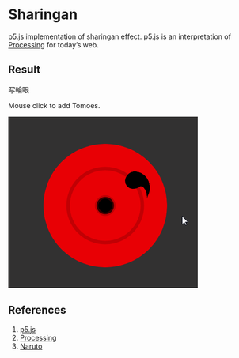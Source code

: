# Sharingan

[p5.js][p5js] implementation of sharingan effect. p5.js is an interpretation of 
[Processing][processing] for today’s web.


## Result

写輪眼

Mouse click to add Tomoes.

![sharingan][sharingan]



## References

1. [p5.js][p5js]
2. [Processing][reference]
3. [Naruto][naruto]

[sharingan]: https://github.com/tacsio/stranger-codes/raw/master/sharingan/.github/sharingan.gif


[processing]: https://processing.org/
[p5js]: https://p5js.org/
[reference]: https://processing.org/reference/
[thecodetrain]: https://thecodingtrain.com/
[naruto]: https://naruto.fandom.com/pt-br/wiki/Sharingan